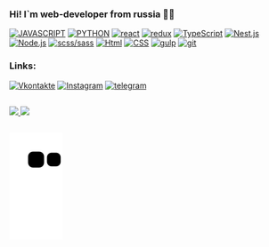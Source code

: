 ### Hi! I`m web-developer from russia 👨‍💻

[![JAVASCRIPT](https://img.shields.io/badge/-JavaScript-090909?style=for-the-badge&logo=javascript)](https://github.com/igor0400)
[![PYTHON](https://img.shields.io/badge/-python-090909?style=for-the-badge&logo=python)](https://github.com/igor0400)
[![react](https://img.shields.io/badge/-react-090909?style=for-the-badge&logo=react)](https://github.com/igor0400)
[![redux](https://img.shields.io/badge/-redux-090909?style=for-the-badge&logo=redux)](https://github.com/igor0400)
[![TypeScript](https://img.shields.io/badge/-typescript-090909?style=for-the-badge&logo=typescript)](https://github.com/igor0400)
[![Nest.js](https://img.shields.io/badge/-Nest.js-090909?style=for-the-badge&logo=nestjs)](https://github.com/igor0400)
[![Node.js](https://img.shields.io/badge/-Node.js-090909?style=for-the-badge&logo=node)](https://github.com/igor0400)
[![scss/sass](https://img.shields.io/badge/-scss/sass-090909?style=for-the-badge&logo=sass)](https://github.com/igor0400)
[![Html](https://img.shields.io/badge/-HTML-090909?style=for-the-badge&logo=html5)](https://github.com/igor0400)
[![CSS](https://img.shields.io/badge/-CSS-090909?style=for-the-badge&logo=css3)](https://github.com/igor0400)
[![gulp](https://img.shields.io/badge/-gulp-090909?style=for-the-badge&logo=gulp)](https://github.com/igor0400)
[![git](https://img.shields.io/badge/-git-090909?style=for-the-badge&logo=git)](https://github.com/igor0400)

### Links:

[![Vkontakte](https://img.shields.io/badge/-Vkontakte-090909?style=for-the-badge&logo=Vk&logoColor=4F7DB3)](https://vk.com/kgfvjjjfrcj)
[![Instagram](https://img.shields.io/badge/-Instagram-090909?style=for-the-badge&logo=instagram)](https://google.com)
[![telegram](https://img.shields.io/badge/-telegram-090909?style=for-the-badge&logo=telegram)](https://t.me/ulanuss)

##

 <div>
  <a href="https://github.com/igor0400">
  <img height="150em" src="https://github-readme-stats.vercel.app/api?username=igor0400&show_icons=true&theme=dracula&include_all_commits=true&count_private=true"/>
  <img height="150em" src="https://github-readme-stats.vercel.app/api/top-langs/?username=igor0400&layout=compact&langs_count=7&theme=dracula"/>
</div>

 ##
 
![Snake :)](https://github.com/rafaballerini/rafaballerini/blob/output/github-contribution-grid-snake.svg)
